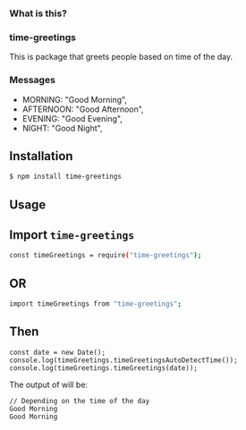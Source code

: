### What is this?

### time-greetings

This is package that greets people based on time of the day.

### Messages

- MORNING: "Good Morning",
- AFTERNOON: "Good Afternoon",
- EVENING: "Good Evening",
- NIGHT: "Good Night",

## Installation

```sh
$ npm install time-greetings
```

## Usage

## Import `time-greetings`

```sh
const timeGreetings = require("time-greetings");
```

## OR

```sh
import timeGreetings from "time-greetings";
```

## Then

```
const date = new Date();
console.log(timeGreetings.timeGreetingsAutoDetectTime());
console.log(timeGreetings.timeGreetings(date));
```

The output of will be:

```
// Depending on the time of the day
Good Morning
Good Morning
```
